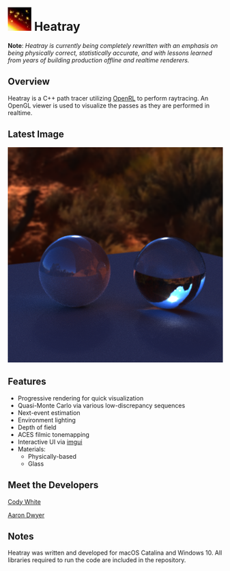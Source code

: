 
<h1><img src="https://github.com/galdar496/heatray/blob/master/Resources/logo.png" />    Heatray</h1>

**Note**: *Heatray is currently being completely rewritten with an emphasis on being physically correct, statistically accurate, and with lessons learned from years of building production offline and realtime renderers.*

## Overview
Heatray is a C++ path tracer utilizing [OpenRL](https://en.wikipedia.org/wiki/OpenRL) to perform raytracing. An OpenGL viewer is used to visualize the passes as they are performed in realtime.
## Latest Image
![](https://github.com/galdar496/heatray/blob/master/ExampleImages/latest.PNG)
## Features
* Progressive rendering for quick visualization
* Quasi-Monte Carlo via various low-discrepancy sequences
* Next-event estimation
* Environment lighting
* Depth of field
* ACES filmic tonemapping
* Interactive UI via [imgui](https://github.com/ocornut/imgui)
* Materials:
    * Physically-based
    * Glass
## Meet the Developers
[Cody White](https://www.linkedin.com/in/cody-white-78476019/)

[Aaron Dwyer](https://www.linkedin.com/in/aadwyer/)
## Notes
Heatray was written and developed for macOS Catalina and Windows 10. All libraries required to run the code are included in the repository.
